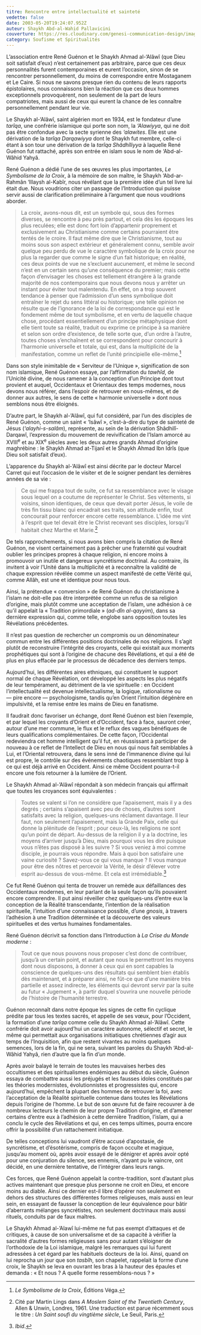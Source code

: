 ```yaml
---
titre: Rencontre entre intellectualité et sainteté
vedette: false
date: 2003-05-20T19:24:07.952Z
auteur: Shaykh Abd-al-Wahid Pallavicini
couverture: https://res.cloudinary.com/genesi-communication-design/image/upload/v1711573915/23630_1378908468930_1118447655_31130490_7167228_n_zams8o.jpg
category: Soufisme et Spiritualités
---
```

L’association entre René Guénon et le Shaykh Ahmad al-‘Alâwî (que Dieu soit satisfait d’eux) n’est certainement pas arbitraire, parce que ces deux personnalités furent contemporaines et eurent l’occasion, sinon de se rencontrer personnellement, du moins de correspondre entre Mostaganem et Le Caire. Si nous ne savons presque rien du contenu de leurs rapports épistolaires, nous connaissons bien la réaction que ces deux hommes exceptionnels provoquèrent, non seulement de la part de leurs compatriotes, mais aussi de ceux qui eurent la chance de les connaître personnellement pendant leur vie.

Le Shaykh al-‘Alâwî, saint algérien mort en 1934, est le fondateur d’une *tarîqa*, une confrérie islamique qui porte son nom, la *‘Alawiyya*, qui ne doit pas être confondue avec la secte syrienne des *‘alawites*. Elle est une dérivation de la *tarîqa Darqawiyya* dont le Shaykh fut membre, celle-ci étant à son tour une dérivation de la *tarîqa Shâdhîliyya* à laquelle René Guénon fut rattaché, après son entrée en islam sous le nom de ‘Abd-al-Wâhid Yahyâ.

René Guénon a dédié l’une de ses œuvres les plus importantes, *Le Symbolisme de la Croix*, à la mémoire de son maître, le Shaykh ‘Abd-ar-Rahmân ‘Illaysh al-Kabîr, nous révélant que la première idée d’un tel livre lui était due. Nous voudrions citer un passage de l’Introduction qui puisse servir aussi de clarification préliminaire à l’argument que nous voudrions aborder.

> La croix, avons-nous dit, est un symbole qui, sous des formes diverses, se rencontre à peu près partout, et cela dès les époques les plus reculées; elle est donc fort loin d’appartenir proprement et exclusivement au Christianisme comme certains pourraient être tentés de le croire. Il faut même dire que le Christianisme, tout au moins sous son aspect extérieur et généralement connu, semble avoir quelque peu perdu de vue le caractère symbolique de la croix pour ne plus la regarder que comme le signe d’un fait historique; en réalité, ces deux points de vue ne s’excluent aucunement, et même le second n’est en un certain sens qu’une conséquence du premier; mais cette façon d’envisager les choses est tellement étrangère à la grande majorité de nos contemporains que nous devons nous y arrêter un instant pour éviter tout malentendu. En effet, on a trop souvent tendance à penser que l’admission d’un sens symbolique doit entraîner le rejet du sens littéral ou historique; une telle opinion ne résulte que de l’ignorance de la loi de correspondance qui est le fondement même de tout symbolisme, et en vertu de laquelle chaque chose, procédant essentiellement d’un principe métaphysique dont elle tient toute sa réalité, traduit ou exprime ce principe à sa manière et selon son ordre d’existence, de telle sorte que, d’un ordre à l’autre, toutes choses s’enchaînent et se correspondent pour concourir à l’harmonie universelle et totale, qui est, dans la multiplicité de la manifestation, comme un reflet de l’unité principielle elle-même.[^1]

Dans son style inimitable de «&nbsp;Serviteur de l’Unique&nbsp;», signification de son nom islamique, René Guénon essaye, par l’affirmation du *tawhîd*, de l’Unicité divine, de nous ramener à la conception d’un Principe dont tout provient et auquel, Occidentaux et Orientaux des temps modernes, nous devons nous référer, dans l’espoir de retrouver en nous-mêmes, et de donner aux autres, le sens de cette «&nbsp;harmonie universelle&nbsp;» dont nous semblons nous être éloignés. 

D’autre part, le Shaykh al-’Alâwî, qui fut considéré, par l’un des disciples de René Guénon, comme un saint «&nbsp;‘Isâwî&nbsp;», c’est-à-dire du type de sainteté de Jésus (*‘alayhi-s-salâm*), représente, au sein de la dérivation Shâdhilî-Darqawî, l’expression du mouvement de revivification de l’Islam amorcé au XVIII<sup>e</sup> et au XIX<sup>e</sup> siècles avec les deux autres grands Ahmad d’origine maghrébine&nbsp;: le Shaykh Ahmad at-Tijanî et le Shaykh Ahmad Ibn Idrîs (que Dieu soit satisfait d’eux).

L’apparence du Shaykh al-’Alâwî est ainsi décrite par le docteur Marcel Carret qui eut l’occasion de le visiter et de le soigner pendant les dernières années de sa vie&nbsp;: 

> Ce qui me frappa tout de suite, ce fut sa ressemblance avec le visage sous lequel on a coutume de représenter le Christ. Ses vêtements, si voisins, sinon identiques, de ceux que devait porter Jésus, le voile de très fin tissu blanc qui encadrait ses traits, son attitude enfin, tout concourait pour renforcer encore cette ressemblance. L’idée me vint à l’esprit que tel devait être le Christ recevant ses disciples, lorsqu’il habitait chez Marthe et Marie.[^2]

De tels rapprochements, si nous avons bien compris la citation de René Guénon, ne visent certainement pas à prêcher une fraternité qui voudrait oublier les principes propres à chaque religion, ni encore moins à promouvoir un inutile et dangereux syncrétisme doctrinal. Au contraire, ils invitent à voir l’Unité dans la multiplicité et à reconnaître la validité de chaque expression révélée comme un aspect manifesté de cette Vérité qui, comme Allâh, est une et identique pour nous tous.

Ainsi, la prétendue «&nbsp;conversion&nbsp;» de René Guénon du christianisme à l’islam ne doit-elle pas être interprétée comme un refus de sa religion d’origine, mais plutôt comme une acceptation de l’islam, une adhésion à ce qu’il appelait la «&nbsp;Tradition primordiale&nbsp;» (*ad-dîn al-qayyim*), dans sa dernière expression qui, comme telle, englobe sans opposition toutes les Révélations précédentes.

Il n’est pas question de rechercher un compromis ou un dénominateur commun entre les différentes positions doctrinales de nos religions. Il s’agit plutôt de reconstruire l’intégrité des croyants, celle qui existait aux moments prophétiques qui sont à l’origine de chacune des Révélations, et qui a été de plus en plus effacée par le processus de décadence des derniers temps.

Aujourd’hui, les différentes aires ethniques, qui constituent le support normal de chaque Révélation, ont développé les aspects les plus négatifs de leur tempérament, au détriment de la vie spirituelle&nbsp;: en Occident l’intellectualité est devenue intellectualisme, la logique, rationalisme ou —&nbsp;pire encore&nbsp;— psychologisme, tandis qu’en Orient l’intuition dégénère en impulsivité, et la remise entre les mains de Dieu en fanatisme.

Il faudrait donc favoriser un échange, dont René Guénon est bien l’exemple, et par lequel les croyants d’Orient et d’Occident, face à face, sauront créer, autour d’une mer commune, le flux et le reflux des vagues bénéfiques de leurs qualifications complémentaires. De cette façon, l’Occidental redeviendra cet homme intelligent qu’il fut, en réussissant à participer de nouveau à ce reflet de l’Intellect de Dieu en nous qui nous fait semblables à Lui, et l’Oriental retrouvera, dans le sens inné de l’immanence divine qui lui est propre, le contrôle sur des événements chaotiques ressemblant trop à ce qui est déjà arrivé en Occident. Ainsi ce même Occident pourra-t-il encore une fois retourner à la lumière de l’Orient.

Le Shaykh Ahmad al-’Alâwî répondait à son médecin français qui affirmait que toutes les croyances sont équivalentes&nbsp;:

> Toutes se valent si l’on ne considère que l’apaisement, mais il y a des degrés&nbsp;; certains s’apaisent avec peu de choses, d’autres sont satisfaits avec la religion, quelques-uns réclament davantage. Il leur faut, non seulement l’apaisement, mais la Grande Paix, celle qui donne la plénitude de l’esprit&nbsp;; pour ceux-là, les religions ne sont qu’un point de départ. Au-dessus de la religion il y a la doctrine, les moyens d’arriver jusqu’à Dieu, mais pourquoi vous les dire puisque vous n’êtes pas disposé à les suivre&nbsp;? Si vous veniez à moi comme disciple, je pourrais vous répondre. Mais à quoi bon satisfaire une vaine curiosité&nbsp;? Savez-vous ce qui vous manque&nbsp;? Il vous manque pour être des nôtres et percevoir la Vérité, le désir d’élever votre esprit au-dessus de vous-même. Et cela est irrémédiable.[^3]

Ce fut René Guénon qui tenta de trouver un remède aux défaillances des Occidentaux modernes, en leur parlant de la seule façon qu’ils pouvaient encore comprendre. Il put ainsi réveiller chez quelques-uns d’entre eux la conception de la Réalité transcendante, l’intention de la réalisation spirituelle, l’intuition d’une connaissance possible, d’une *gnosis*, à travers l’adhésion à une Tradition déterminée et la découverte des valeurs spirituelles et des vertus humaines fondamentales.

René Guénon décrivit sa fonction dans l’Introduction à *La Crise du Monde moderne*&nbsp;:

> Tout ce que nous pouvons nous proposer c’est donc de contribuer, jusqu’à un certain point, et autant que nous le permettront les moyens dont nous disposons, à donner à ceux qui en sont capables la conscience de quelques-uns des résultats qui semblent bien établis dès maintenant, et à préparer ainsi, ne fût-ce que d’une manière très partielle et assez indirecte, les éléments qui devront servir par la suite au futur «&nbsp;Jugement&nbsp;», à partir duquel s’ouvrira une nouvelle période de l’histoire de l’humanité terrestre.

Guénon reconnaît dans notre époque les signes de cette fin cyclique prédite par tous les textes sacrés, et appelle de ses vœux, pour l’Occident, la formation d’une *tarîqa* comme celle du Shaykh Ahmad al-’Alâwî. Cette confrérie doit avoir aujourd’hui un caractère autonome, sélectif et secret, le même qui permettait aux organisations initiatiques chrétiennes d’agir aux temps de l’Inquisition, afin que restent vivantes au moins quelques semences, lors de la fin, qui ne sera, suivant les paroles du Shaykh ‘Abd-al-Wâhid Yahyâ, rien d’autre que la fin d’*un* monde.

Après avoir balayé le terrain de toutes les mauvaises herbes des occultismes et des spiritualismes endémiques au début du siècle, Guénon essaya de combattre aussi les préjugés et les fausses idoles constitués par les théories modernistes, évolutionnistes et progressistes qui, encore aujourd’hui, empêchent la plupart des hommes de retrouver la foi, avec l’acceptation de la Réalité spirituelle contenue dans toutes les Révélations depuis l’origine de l’homme. Le but de son œuvre fut de faire recouvrer à de nombreux lecteurs le chemin de leur propre Tradition d’origine, et d’amener certains d’entre eux à l’adhésion à cette dernière Tradition, l’islam, qui a conclu le cycle des Révélations et qui, en ces temps ultimes, pourra encore offrir la possibilité d’un rattachement initiatique.

De telles conceptions lui vaudront d’être accusé d’apostasie, de syncrétisme, et d’ésotérisme, compris de façon occulte et magique, jusqu’au moment où, après avoir essayé de le dénigrer et après avoir opté pour une conjuration du silence, ses ennemis, n’ayant pu le vaincre, ont décidé, en une dernière tentative, de l’intégrer dans leurs rangs.

Ces forces, que René Guénon appelait la contre-tradition, sont d’autant plus actives maintenant que presque plus personne ne croit en Dieu, et encore moins au diable. Ainsi ce dernier est-il libre d’opérer non seulement en dehors des structures des différentes formes religieuses, mais aussi en leur sein, en essayant de fausser la conception de leur équivalence pour bâtir d’aberrants mélanges syncrétistes, non seulement doctrinaux mais aussi rituels, conduits par de faux maîtres.

Le Shaykh Ahmad al-’Alawî lui-même ne fut pas exempt d’attaques et de critiques, à cause de son universalisme et de sa capacité à vérifier la sacralité d’autres formes religieuses sans pour autant s’éloigner de l’orthodoxie de la Loi islamique, malgré les remarques qui lui furent adressées à cet égard par les habituels docteurs de la loi. Ainsi, quand on lui reprocha un jour que son *tasbîh*, son chapelet, rappelait la forme d’une croix, le Shaykh se leva en ouvrant les bras à la hauteur des épaules et demanda : «&nbsp;Et nous&nbsp;? A quelle forme ressemblons-nous&nbsp;?&nbsp;»

[^1]: *Le Symbolisme de la Croix*, Éditions Véga.
[^2]: Cité par Martin Lings dans *A Moslem Saint of the Twentieth Century*, Allen & Unwin, Londres, 1961. Une traduction est parue récemment sous le titre&nbsp;: *Un Saint soufi du vingtième siècle*, Le Seuil, Paris.
[^3]: *Ibid*.